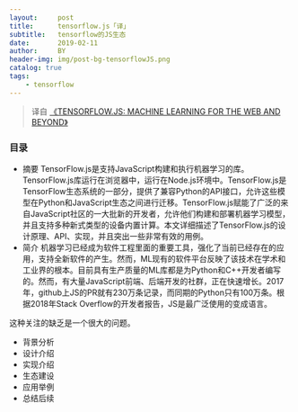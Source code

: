 ```yaml
---
layout:     post
title:      tensorflow.js「译」
subtitle:   tensorflow的JS生态
date:       2019-02-11
author:     BY
header-img: img/post-bg-tensorflowJS.png
catalog: true
tags:
    - tensorflow
---
```


> 译自 [《TENSORFLOW.JS: MACHINE LEARNING FOR THE WEB AND BEYOND》](https://arxiv.org/pdf/1901.05350.pdf)

### 目录

- 摘要
TensorFlow.js是支持JavaScript构建和执行机器学习的库。TensorFlow.js库运行在浏览器中，运行在Node.js环境中。TensorFlow.js是TensorFlow生态系统的一部分，提供了兼容Python的API接口，允许这些模型在Python和JavaScript生态之间进行迁移。TensorFlow.js赋能了广泛的来自JavaScript社区的一大批新的开发者，允许他们构建和部署机器学习模型，并且支持多种新式类型的设备内置计算。本文详细描述了TensorFlow.js的设计原理、API、实现，并且突出一些非常有效的用例。
- 简介
机器学习已经成为软件工程里面的重要工具，强化了当前已经存在的应用，支持全新软件的产生。然而，ML现有的软件平台反映了该技术在学术和工业界的根本。目前具有生产质量的ML库都是为Python和C++开发者编写的。然而，有大量JavaScript前端、后端开发的社群，正在快速增长。2017年，github上JS的PR就有230万条记录，而同期的Python只有100万条。根据2018年Stack Overflow的开发者报告，JS是最广泛使用的变成语言。

这种关注的缺乏是一个很大的问题。
- 背景分析
- 设计介绍
- 实现介绍
- 生态建设
- 应用举例
- 总结后续
